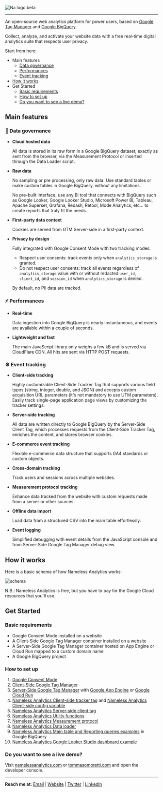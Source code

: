 ![Na logo beta](https://github.com/tommasomoretti/nameless-analytics/assets/29273232/7d4ded5e-4b79-46a2-b089-03997724fd10)

---

An open-source web analytics platform for power users, based on [Google Tag Manager](https://marketingplatform.google.com/intl/it/about/tag-manager/) and [Google BigQuery](https://cloud.google.com/bigquery).

Collect, analyze, and activate your website data with a free real-time digital analytics suite that respects user privacy.

Start from here:
- Main features
  - [Data governance](#-data-governance)
  - [Performances](#%EF%B8%8F-performances)
  - [Event tracking](#%EF%B8%8F-event-tracking)
- [How it works](#how-it-works)
- Get Started
  - [Basic requirements](#basic-requirements)
  - [How to set up](#how-to-set-up)
  - [Do you want to see a live demo?](#do-you-want-to-see-a-live-demo)
 


## Main features
### 💾 Data governance
- **Cloud hosted data**
  
  All data is stored in its raw form in a Google BigQuery dataset, exactly as sent from the browser, via the Measurement Protocol or inserted through the Data Loader script.
  
- **Raw data**
  
  No sampling or pre processing, only raw data. Use standard tables or make custom tables in Google BigQuery, without any limitations.

  No pre-built interface, use any BI tool that connects with BigQuery such as Google Looker, Google Looker Studio, Microsoft Power BI, Tableau, Apache Superset, Grafana, Redash, Retool, Mode Analytics, etc... to create reports that truly fit the needs.

  
- **First-party data context**
  
  Cookies are served from GTM Server-side in a first-party context.

- **Privacy by design**

  Fully integrated with Google Consent Mode with two tracking modes:
  - Respect user consents: track events only when `analytics_storage` is granted.
  - Do not respect user consents: track all events regardless of `analytics_storage` value with or without redacted `user_id`, `client_id`, and `session_id` when `analytics_storage` is denied.

  By default, no PII data are tracked.
  

### ⚡️ Performances
- **Real-time**
  
  Data ingestion into Google BigQuery is nearly instantaneous, and events are available within a couple of seconds.

- **Lightweight and fast**
  
  The main JavaScript library only weighs a few kB and is served via CloudFlare CDN. All hits are sent via HTTP POST requests.


### ⚙️ Event tracking

- **Client-side tracking**
  
  Highly customizable Client-Side Tracker Tag that supports various field types (string, integer, double, and JSON) and accepts custom acquisition URL parameters (it's not mandatory to use UTM parameters). Easily track single-page application page views by customizing the tracker settings.

- **Server-side tracking**
  
  All data are written directly to Google BigQuery by the Server-Side Client Tag, which processes requests from the Client-Side Tracker Tag, enriches the content, and stores browser cookies.

- **E-commerce event tracking**
  
  Flexible e-commerce data structure that supports GA4 standards or custom objects.

- **Cross-domain tracking**
  
  Track users and sessions across multiple websites.

- **Measurement protocol tracking**
  
  Enhance data tracked from the website with custom requests made from a server or other sources.

- **Offline data import**
  
  Load data from a structured CSV into the main table effortlessly.

- **Event logging**
  
  Simplified debugging with event details from the JavaScript console and from Server-Side Google Tag Manager debug view.



## How it works
Here is a basic schema of how Nameless Analytics works:

![schema](https://github.com/user-attachments/assets/1f7b5f1e-e282-43cf-8f30-737554c8e3d9)

N.B.: Nameless Analytics is free, but you have to pay for the Google Cloud resources that you'll use.


## Get Started
### Basic requirements
- Google Consent Mode installed on a website
- A Client-Side Google Tag Manager container installed on a website
- A Server-Side Google Tag Manager container hosted on App Engine or Cloud Run mapped to a custom domain name
- A Google BigQuery project


### How to set up
1. [Google Consent Mode](https://developers.google.com/tag-platform/security/guides/consent?hl=en&consentmode=advanced)
2. [Client-Side Google Tag Manager](https://support.google.com/tagmanager/answer/14842164)
3. [Server-Side Google Tag Manager](https://developers.google.com/tag-platform/tag-manager/server-side) with [Google App Engine](https://developers.google.com/tag-platform/tag-manager/server-side/app-engine-setup) or [Google Cloud Run](https://developers.google.com/tag-platform/tag-manager/server-side/cloud-run-setup-guide)
4. [Nameless Analytics Client-side tracker tag](https://github.com/tommasomoretti/nameless-analytics-client-side-tracker-tag) and [Nameless Analytics Client-side config variable](https://github.com/tommasomoretti/nameless-analytics-client-side-config-variable)
5. [Nameless Analytics Server-side client tag](https://github.com/tommasomoretti/nameless-analytics-server-side-client-tag)
8. [Nameless Analytics Utility functions](https://github.com/tommasomoretti/nameless-analytics-utility-functions)
8. [Nameless Analytics Measurement protocol](https://github.com/tommasomoretti/nameless-analytics-measurement-protocol)
7. [Nameless Analytics Data loader](https://github.com/tommasomoretti/nameless-analytics-data-loader)
6. [Nameless Analytics Main table and Reporting queries examples](https://github.com/tommasomoretti/nameless-analytics-tables) in Google BigQuery
9. [Nameless Analytics Google Looker Studio dashboard example](https://lookerstudio.google.com/reporting/d4a86b2c-417d-4d4d-9ac5-281dca9d1abe/page/HPxxD)


### Do you want to see a live demo?

Visit [namelessanalytics.com](https://namelessanalytics.com?utm_source=github.com&utm_medium=referral&utm_campaign=nameless_analytics) or [tommasomoretti.com](https://tommasomoretti.com?utm_source=github.com&utm_medium=referral&utm_campaign=nameless_analytics) and open the developer console.

---


**Reach me at:** [Email](mailto:hello@tommasomoretti.com) | [Website](https://tommasomoretti.com/?utm_source=github.com&utm_medium=referral&utm_campaign=nameless_analytics) | [Twitter](https://twitter.com/tommoretti88) | [LinkedIn](https://www.linkedin.com/in/tommasomoretti/)

